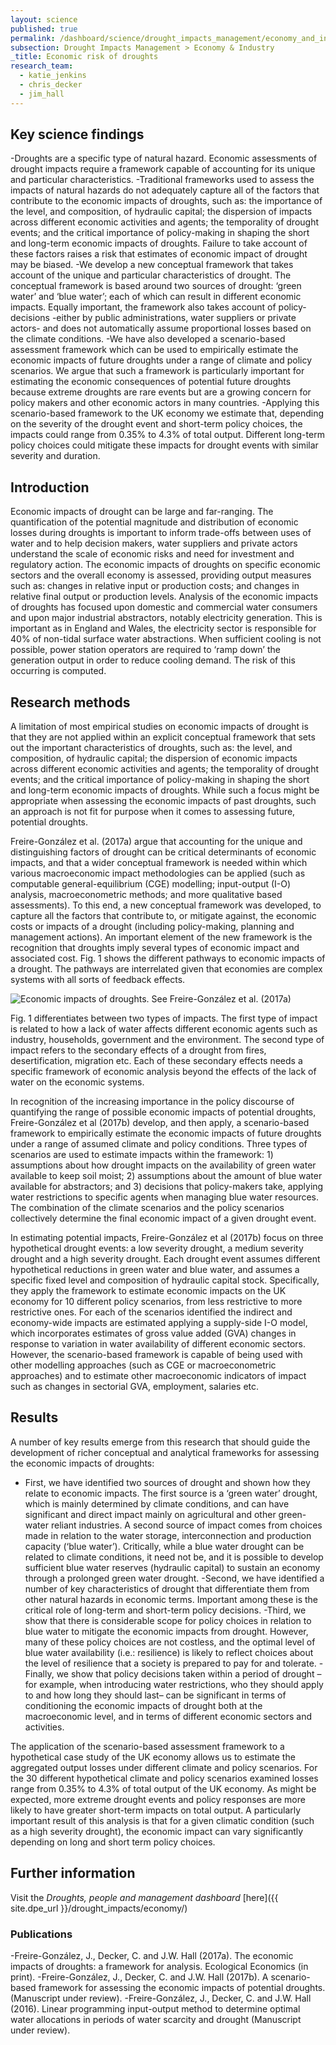 ```yaml
---
layout: science
published: true
permalink: /dashboard/science/drought_impacts_management/economy_and_industry/erd/
subsection: Drought Impacts Management > Economy & Industry
_title: Economic risk of droughts
research_team:
  - katie_jenkins
  - chris_decker
  - jim_hall
---
```


## Key science findings

-Droughts are a specific type of natural hazard. Economic assessments of drought impacts require a framework capable of accounting for its unique and particular characteristics. 
-Traditional frameworks used to assess the impacts of natural hazards do not adequately capture all of the factors that contribute to the economic impacts of droughts, such as: the importance of the level, and composition, of hydraulic capital; the dispersion of impacts across different economic activities and agents; the temporality of drought events; and the critical importance of policy-making in shaping the short and long-term economic impacts of droughts. Failure to take account of these factors raises a risk that estimates of economic impact of drought may be biased.
-We develop a new conceptual framework that takes account of the unique and particular characteristics of drought. The conceptual framework is based around two sources of drought: ‘green water’ and ‘blue water’; each of which can result in different economic impacts. Equally important, the framework also takes account of policy-decisions -either by public administrations, water suppliers or private actors- and does not automatically assume proportional losses based on the climate conditions.
-We have also developed a scenario-based assessment framework which can be used to empirically estimate the economic impacts of future droughts under a range of climate and policy scenarios. We argue that such a framework is particularly important for estimating the economic consequences of potential future droughts because extreme droughts are rare events but are a growing concern for policy makers and other economic actors in many countries. 
-Applying this scenario-based framework to the UK economy we estimate that, depending on the severity of the drought event and short-term policy choices, the impacts could range from 0.35% to 4.3% of total output.  Different long-term policy choices could mitigate these impacts for drought events with similar severity and duration. 

## Introduction

Economic impacts of drought can be large and far-ranging. The quantification of the potential magnitude and distribution of economic losses during droughts is important to inform trade-offs between uses of water and to help decision makers, water suppliers and private actors understand the scale of economic risks and need for investment and regulatory action. The economic impacts of droughts on specific economic sectors and the overall economy is assessed, providing output measures such as: changes in relative input or production costs; and changes in relative final output or production levels. Analysis of the economic impacts of droughts has focused upon domestic and commercial water consumers and upon major industrial abstractors, notably electricity generation. This is important as in England and Wales, the electricity sector is responsible for 40% of non-tidal surface water abstractions. When sufficient cooling is not possible, power station operators are required to ‘ramp down’ the generation output in order to reduce cooling demand. The risk of this occurring is computed.

## Research methods

A limitation of most empirical studies on economic impacts of drought is that they are not applied within an explicit conceptual framework that sets out the important characteristics of droughts, such as: the level, and composition, of hydraulic capital; the dispersion of economic impacts across different economic activities and agents; the temporality of drought events; and the critical importance of policy-making in shaping the short and long-term economic impacts of droughts.  While such a focus might be appropriate when assessing the economic impacts of past droughts, such an approach is not fit for purpose when it comes to assessing future, potential droughts. 

Freire-González et al. (2017a) argue that accounting for the unique and distinguishing factors of drought can be critical determinants of economic impacts, and that a wider conceptual framework is needed within which various macroeconomic impact methodologies can be applied (such as computable general-equilibrium (CGE) modelling; input-output (I-O) analysis, macroeconometric methods; and more qualitative based assessments). To this end, a new conceptual framework was developed, to capture all the factors that contribute to, or mitigate against, the economic costs or impacts of a drought (including policy-making, planning and management actions). An important element of the new framework is the recognition that droughts imply several types of economic impact and associated cost. Fig. 1 shows the different pathways to economic impacts of a drought. The pathways are interrelated given that economies are complex systems with all sorts of feedback effects.

![Economic impacts of droughts. See Freire-González et al. (2017a)]({{site.baseurl}}/assets/img/Katie1.png)

Fig. 1 differentiates between two types of impacts. The first type of impact is related to how a lack of water affects different economic agents such as industry, households, government and the environment. The second type of impact refers to the secondary effects of a drought from fires, desertification, migration etc. Each of these secondary effects needs a specific framework of economic analysis beyond the effects of the lack of water on the economic systems. 

In recognition of the increasing importance in the policy discourse of quantifying the range of possible economic impacts of potential droughts,  Freire-González et al (2017b) develop, and then apply, a scenario-based framework to empirically estimate the economic impacts of future droughts under a range of assumed climate and policy conditions.  Three types of scenarios are used to estimate impacts within the framework: 1) assumptions about how drought impacts on the availability of green water available to keep soil moist; 2) assumptions about the amount of blue water available for abstractors; and 3) decisions that policy-makers take, applying water restrictions to specific agents when managing blue water resources. The combination of the climate scenarios and the policy scenarios collectively determine the final economic impact of a given drought event. 

In estimating potential impacts, Freire-González et al (2017b) focus on three hypothetical drought events: a low severity drought, a medium severity drought and a high severity drought. Each drought event assumes different hypothetical reductions in green water and blue water, and assumes a specific fixed level and composition of hydraulic capital stock. Specifically, they apply the framework to estimate economic impacts on the UK economy for 10 different policy scenarios, from less restrictive to more restrictive ones. For each of the scenarios identified the indirect and economy-wide impacts are estimated applying a supply-side I-O model, which incorporates estimates of gross value added (GVA) changes in response to variation in water availability of different economic sectors.  However, the scenario-based framework is capable of being used with other modelling approaches (such as CGE or macroeconometric approaches) and to estimate other macroeconomic indicators of impact such as changes in sectorial GVA, employment, salaries etc.

## Results

A number of key results emerge from this research that should guide the development of richer conceptual and analytical frameworks for assessing the economic impacts of droughts: 

- First, we have identified two sources of drought and shown how they relate to economic impacts. The first source is a ‘green water’ drought, which is mainly determined by climate conditions, and can have significant and direct impact mainly on agricultural and other green-water reliant industries. A second source of impact comes from choices made in relation to the water storage, interconnection and production capacity (‘blue water’). Critically, while a blue water drought can be related to climate conditions, it need not be, and it is possible to develop sufficient blue water reserves (hydraulic capital) to sustain an economy through a prolonged green water drought.
-Second, we have identified a number of key characteristics of drought that differentiate them from other natural hazards in economic terms. Important among these is the critical role of long-term and short-term policy decisions. 
-Third, we show that there is considerable scope for policy choices in relation to blue water to mitigate the economic impacts from drought. However, many of these policy choices are not costless, and the optimal level of blue water availability (i.e.: resilience) is likely to reflect choices about the level of resilience that a society is prepared to pay for and tolerate. 
-Finally, we show that policy decisions taken within a period of drought –for example, when introducing water restrictions, who they should apply to and how long they should last– can be significant in terms of conditioning the economic impacts of drought both at the macroeconomic level, and in terms of different economic sectors and activities.

The application of the scenario-based assessment framework to a hypothetical case study of the UK economy allows us to estimate the aggregated output losses under different climate and policy scenarios. For the 30 different hypothetical climate and policy scenarios examined losses range from 0.35% to 4.3% of total output of the UK economy. As might be expected, more extreme drought events and policy responses are more likely to have greater short-term impacts on total output.  A particularly important result of this analysis is that for a given climatic condition (such as a high severity drought), the economic impact can vary significantly depending on long and short term policy choices. 

## Further information

Visit the _Droughts, people and management dashboard_ [here]({{ site.dpe_url }}/drought_impacts/economy/)

### Publications
-Freire-González, J., Decker, C. and J.W. Hall (2017a). The economic impacts of droughts: a framework for analysis. Ecological Economics (in print).
-Freire-González, J., Decker, C. and J.W. Hall (2017b). A scenario-based framework for assessing the economic impacts of potential droughts. (Manuscript under review).
-Freire-González, J., Decker, C. and J.W. Hall (2016). Linear programming input-output method to determine optimal water allocations in periods of water scarcity and drought (Manuscript under review).


